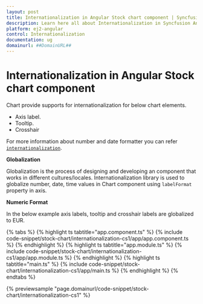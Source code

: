 ```yaml
---
layout: post
title: Internationalization in Angular Stock chart component | Syncfusion
description: Learn here all about Internationalization in Syncfusion Angular Stock chart component of Syncfusion Essential JS 2 and more.
platform: ej2-angular
control: Internationalization 
documentation: ug
domainurl: ##DomainURL##
---
```


# Internationalization in Angular Stock chart component

Chart provide supports for internationalization for below chart elements.

* Axis label.
* Tooltip.
* Crosshair

For more information about number and date formatter you can refer [`internationalization`](https://ej2.syncfusion.com/angular/documentation/stock-chart/internationalization/?no-cache=1).

<!-- markdownlint-disable MD036 -->
**Globalization**

Globalization is the process of designing and developing an component that works in different cultures/locales.  Internationalization  library is used to globalize number, date, time values in Chart component using  `labelFormat` property in axis.

**Numeric Format**

In the below example axis labels, tooltip and crosshair labels are globalized to EUR.

{% tabs %}
{% highlight ts tabtitle="app.component.ts" %}
{% include code-snippet/stock-chart/internationalization-cs1/app/app.component.ts %}
{% endhighlight %}
{% highlight ts tabtitle="app.module.ts" %}
{% include code-snippet/stock-chart/internationalization-cs1/app/app.module.ts %}
{% endhighlight %}
{% highlight ts tabtitle="main.ts" %}
{% include code-snippet/stock-chart/internationalization-cs1/app/main.ts %}
{% endhighlight %}
{% endtabs %}
  
{% previewsample "page.domainurl/code-snippet/stock-chart/internationalization-cs1" %}